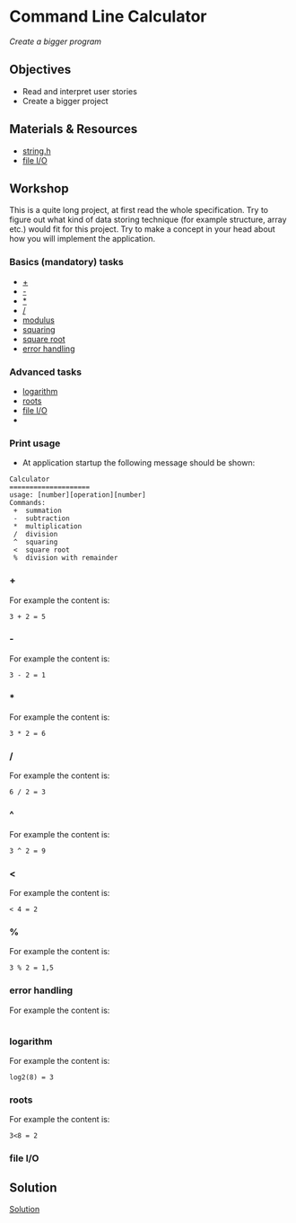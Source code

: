 # Command Line Calculator
*Create a bigger program*

## Objectives
 - Read and interpret user stories
 - Create a bigger project


## Materials & Resources

- [string.h](https://www.tutorialspoint.com/c_standard_library/string_h.htm)
- [file I/O](https://www.tutorialspoint.com/cprogramming/c_file_io.htm)

## Workshop
This is a quite long project, at first read the whole specification. Try to figure out
what kind of data storing technique (for example structure, array etc.) would fit
for this project. Try to make a concept in your head about how you will implement the
application.

### Basics (mandatory) tasks
- [+](#)
- [-](#)
- [*](#)
- [/](#)
- [modulus](#)
- [squaring](#)
- [square root](#)
- [error handling](#)


### Advanced tasks
- [logarithm](#)
- [roots](#)
- [file I/O](#)
-

### Print usage
 - At application startup the following message should be shown:

```
Calculator
====================
usage: [number][operation][number]
Commands:
 +  summation
 -  subtraction
 *  multiplication
 /  division
 ^  squaring
 <  square root
 %  division with remainder
 ```

### +

For example the content is:

```
3 + 2 = 5

```

### -


For example the content is:

```
3 - 2 = 1

```

### *

For example the content is:

```
3 * 2 = 6

```

### /

For example the content is:

```
6 / 2 = 3

```

### ^

For example the content is:

```
3 ^ 2 = 9

```

### <

For example the content is:

```
< 4 = 2

```

### %

For example the content is:

```
3 % 2 = 1,5

```

### error handling

For example the content is:

```

```
### logarithm

For example the content is:

```
log2(8) = 3

```

### roots

For example the content is:

```
3<8 = 2

```

### file I/O

## Solution
[Solution](#)

